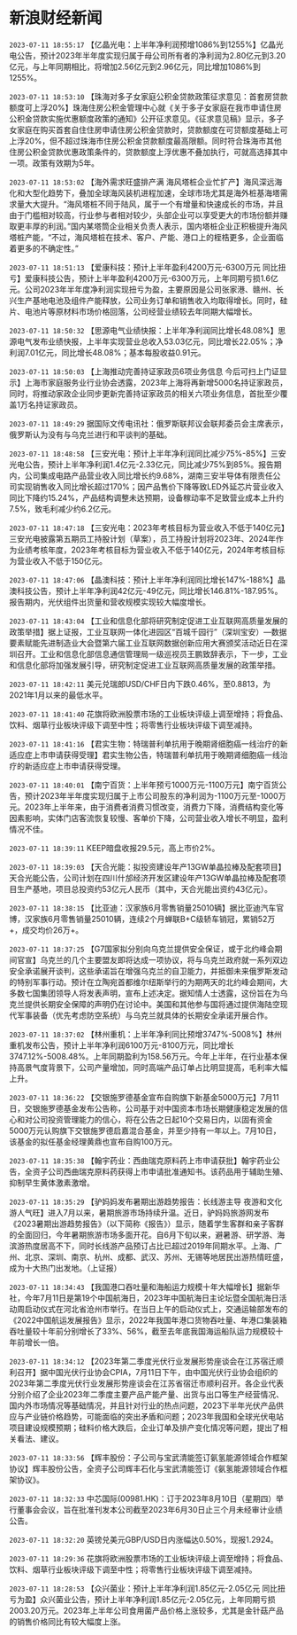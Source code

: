 # 新浪财经新闻
`2023-07-11 18:55:17` 【亿晶光电：上半年净利润预增1086%到1255%】亿晶光电公告，预计2023年半年度实现归属于母公司所有者的净利润为2.80亿元到3.20亿元，与上年同期相比，将增加2.56亿元到2.96亿元，同比增加1086%到1255%。

`2023-07-11 18:53:10` 【珠海对多子女家庭公积金贷款政策征求意见：首套房贷款额度可上浮20%】珠海住房公积金管理中心就《关于多子女家庭在我市申请住房公积金贷款实施优惠额度政策的通知》公开征求意见。《征求意见稿》显示，多子女家庭在购买首套自住住房申请住房公积金贷款时，贷款额度在可贷额度基础上可上浮20%，但不超过珠海市住房公积金贷款额度最高限额。同时符合珠海市其他住房公积金贷款优惠政策条件的，贷款额度上浮优惠不叠加执行，可就高选择其中一项。政策有效期为5年。

`2023-07-11 18:53:02` 【海外需求旺盛排产满 海风塔桩企业忙扩产】海风深远海化和大型化趋势下，叠加全球海风装机进程加速，全球市场尤其是海外桩基海塔需求量大大提升。“海风塔桩不同于陆风，属于一个有增量和快速成长的市场，并且由于门槛相对较高，行业参与者相对较少，头部企业可以享受更大的市场份额并赚取更丰厚的利润。”国内某塔筒企业相关负责人表示，国内塔桩企业正积极提升海风塔桩产能，“不过，海风塔桩在技术、客户、产能、港口上的桎梏更多，企业面临着更多的不确定性。”

`2023-07-11 18:51:13` 【爱康科技：预计上半年盈利4200万元-6300万元 同比扭亏】爱康科技公告，预计上半年盈利4200万元-6300万元，上年同期亏损1.6亿元。公司2023年半年度净利润实现扭亏为盈，主要原因是公司张家港、赣州、长兴生产基地电池及组件产能释放，公司业务订单和销售收入均取得增长。同时，硅片、电池片等原材料市场价格回落，公司经营业绩较去年同期大幅增长。

`2023-07-11 18:50:32` 【思源电气业绩快报：上半年净利润同比增长48.08%】思源电气发布业绩快报，上半年实现营业总收入53.03亿元，同比增长22.05%；净利润7.01亿元，同比增长48.08%；基本每股收益0.91元。

`2023-07-11 18:50:03` 【上海推动完善持证家政员6项业务信息 今后可扫上门证显示】上海市家庭服务业行业协会透露，2023年上海将再新增5000名持证家政员，同时，将推动家政企业同步更新完善持证家政员的相关六项业务信息，首批至少覆盖1万名持证家政员。

`2023-07-11 18:49:29` 据国际文传电讯社：俄罗斯联邦议会联邦委员会主席表示，俄罗斯认为没有与乌克兰进行和平谈判的基础。

`2023-07-11 18:48:58` 【三安光电：预计上半年净利润同比减少75%-85%】三安光电公告，预计上半年净利润1.4亿元-2.33亿元，同比减少75%到85%。报告期内，公司集成电路产品营业收入同比增长约9.68%，湖南三安半导体有限责任公司实现销售收入同比增长超过170%；因产品售价下降等致LED外延芯片营业收入同比下降约15.24%，产品结构调整未达预期，设备稼动率不足致营业成本上升约7.5%，致毛利减少约6.2亿元。

`2023-07-11 18:47:18` 【三安光电：2023年考核目标为营业收入不低于140亿元】三安光电披露第五期员工持股计划（草案），员工持股计划将2023年、2024年作为业绩考核年度，2023年考核目标为营业收入不低于140亿元，2024年考核目标为营业收入不低于150亿元。

`2023-07-11 18:47:06` 【晶澳科技：预计上半年净利润同比增长147%-188%】晶澳科技公告，预计上半年净利润42亿元-49亿元，同比增长146.81%-187.95%。报告期内，光伏组件出货量和营收规模实现较大幅度增长。

`2023-07-11 18:43:04` 【工业和信息化部将研究制定促进工业互联网高质量发展的政策举措】据上证报，工业互联网一体化进园区“百城千园行”（深圳宝安）—数据要素赋能先进制造业大会暨第六届工业互联网数据创新应用大赛颁奖活动近日在深圳召开。工业和信息化部信息通信管理局一级巡视员王鹏致辞表示，下一步，工业和信息化部将加强发展引导，研究制定促进工业互联网高质量发展的政策举措。

`2023-07-11 18:42:11` 美元兑瑞郎USD/CHF日内下跌0.46%，至0.8813，为2021年1月以来的最低水平。

`2023-07-11 18:41:40` 花旗将欧洲股票市场的工业板块评级上调至增持；将食品、饮料、烟草行业板块评级下调至中性；将零售行业板块评级下调至减持。

`2023-07-11 18:41:16` 【君实生物：特瑞普利单抗用于晚期肾细胞癌一线治疗的新适应症上市申请获得受理】君实生物公告，特瑞普利单抗用于晚期肾细胞癌一线治疗的新适应症上市申请获得受理。

`2023-07-11 18:40:01` 【南宁百货：上半年预亏1000万元-1100万元】南宁百货公告，预计2023年半年度实现归属于上市公司股东的净利润为-1100万元至-1000万元。2023年上半年来，由于消费者消费习惯改变，消费力下降，消费结构变化等因素影响，实体门店客流恢复较慢、客单价下降，公司营业收入增长不明显，盈利情况不佳。

`2023-07-11 18:39:11` KEEP暗盘收报29.5元，高上市价2%。

`2023-07-11 18:39:03` 【天合光能：拟投资建设年产13GW单晶拉棒及配套项目】天合光能公告，公司计划在四川什邡经济开发区建设年产13GW单晶拉棒及配套项目生产基地，项目总投资约53亿元人民币（其中，天合光能出资约43亿元）。

`2023-07-11 18:38:15` 【比亚迪：汉家族6月零售销量25010辆】据比亚迪汽车官博，汉家族6月零售销量25010辆，连续2个月蝉联B+C级轿车销冠，累销52万+，成交均价26万+。

`2023-07-11 18:37:25` 【G7国家拟分别向乌克兰提供安全保证，或于北约峰会期间官宣】乌克兰的几个主要盟友即将达成一项协议，将与乌克兰政府就一系列双边安全承诺展开谈判，这些承诺旨在增强乌克兰的自卫能力，并抵御未来俄罗斯发动的特别军事行动。预计在立陶宛首都维尔纽斯举行的为期两天的北约峰会期间，大多数七国集团领导人将发表声明，宣布上述决定。据知情人士透露，这份旨在为乌克兰提供长期安全保障的声明仍在讨论中。美国和其他参与国将通过提供海陆空现代军事装备（优先考虑防空系统）与乌克兰就具体的长期安全承诺开展合作。

`2023-07-11 18:37:02` 【林州重机：上半年净利同比预增3747%-5008%】林州重机发布公告，预计上半年净利润6100万元-8100万元，同比增长3747.12%-5008.48%。上年同期盈利为158.56万元。今年上半年，在行业基本保持高景气度背景下，公司产量增加，同时高端产品订单占比明显提高，毛利率大幅上升。

`2023-07-11 18:36:22` 【交银施罗德基金宣布自购旗下新基金5000万元】7月11日，交银施罗德基金发布公告称，公司基于对中国资本市场长期健康稳定发展的信心和对公司投资管理能力的信心，将在公告之日起10个交易日内，以固有资金5000万元认购旗下交银施罗德启嘉混合基金，并至少持有一年以上。7月10日，该基金的拟任基金经理黄鼎也宣布自购100万元。

`2023-07-11 18:35:38` 【翰宇药业：西曲瑞克原料药上市申请获批】翰宇药业公告，全资子公司西曲瑞克原料药获得上市申请批准通知书。该药品用于辅助生殖、抑制早生黄体激素激增。

`2023-07-11 18:35:29` 【驴妈妈发布暑期出游趋势报告：长线游主导 夜游和文化游人气旺】进入7月以来，暑期旅游市场持续升温。近日，驴妈妈旅游网发布《2023暑期出游趋势报告》（以下简称《报告》）显示，随着学生客群和亲子客群的全面回归，今年暑期旅游市场多面开花。自6月下旬以来，避暑游、研学游、海滨游热度居高不下，同时长线游产品预订占比已超过2019年同期水平。上海、广州、北京、深圳、南京、杭州、成都、武汉、苏州、无锡等地居民出游热情旺盛，成为十大热门出发地。（上证报）

`2023-07-11 18:34:43` 【我国港口吞吐量和海船运力规模十年大幅增长】据新华社，今年7月11日是第19个中国航海日，2023年中国航海日主论坛暨全国航海日活动周启动仪式在河北省沧州市举行。在当日上午的启动仪式上，交通运输部发布的《2022中国航运发展报告》显示，2022年我国年港口货物吞吐量、年港口集装箱吞吐量较十年前分别增长了33%、56%，截至去年底我国海运船队运力规模较十年前增长一倍。

`2023-07-11 18:34:12` 【2023年第二季度光伏行业发展形势座谈会在江苏宿迁顺利召开】据中国光伏行业协会CPIA，7月11日下午，由中国光伏行业协会组织的2023年第二季度光伏行业发展形势座谈会在江苏省宿迁市顺利召开。各企业代表分别介绍了企业2023年二季度主要产品产能产量、出货与出口等生产经营情况、国内外市场情况等基础情况，并且针对行业的热点问题，2023下半年光伏产品供应与产业链价格趋势，可能面临的突出矛盾和问题；2023年我国和全球光伏电站项目建设规模预期；硅料价格大跌后，企业订单及排产变化情况等问题，提出了相关看法、建议。

`2023-07-11 18:33:56` 【辉丰股份：子公司与宝武清能签订氨氢能源领域合作框架协议】辉丰股份公告，全资子公司辉丰石化与宝武清能签订《氨氢能源领域合作框架协议》。

`2023-07-11 18:32:33` 中芯国际(00981.HK)：订于2023年8月10日（星期四）举行董事会会议，旨在批准刊发本公司截至2023年6月30日止三个月未经审计业绩公告。

`2023-07-11 18:32:20` 英镑兑美元GBP/USD日内涨幅达0.50%，现报1.2924。

`2023-07-11 18:29:36` 花旗将欧洲股票市场的工业板块评级上调至增持；将食品、饮料、烟草行业板块评级下调至中性；将零售行业板块评级下调至减持。

`2023-07-11 18:28:53` 【众兴菌业：预计上半年净利润1.85亿元-2.05亿元 同比扭亏为盈】众兴菌业公告，预计上半年净利润1.85亿元-2.05亿元，上年同期亏损2003.20万元。2023年上半年公司食用菌产品价格上涨较多，尤其是金针菇产品的销售价格同比有较大幅度上涨。


